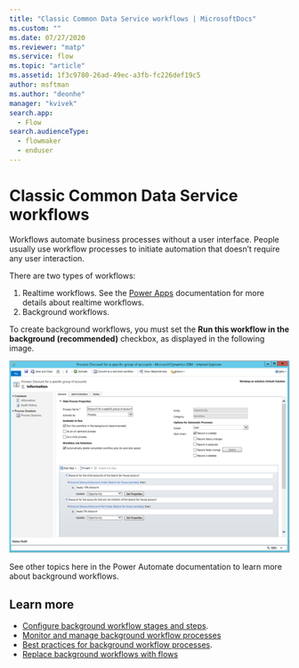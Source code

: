 ```yaml
---
title: "Classic Common Data Service workflows | MicrosoftDocs"
ms.custom: ""
ms.date: 07/27/2020
ms.reviewer: "matp"
ms.service: flow
ms.topic: "article"
ms.assetid: 1f3c9780-26ad-49ec-a3fb-fc226def19c5
author: msftman
ms.author: "deonhe"
manager: "kvivek"
search.app: 
  - Flow
search.audienceType: 
  - flowmaker
  - enduser
---
```

# Classic Common Data Service workflows 

Workflows automate business processes without a user interface. People usually use workflow processes to initiate automation that doesn’t require any user interaction.

There are two types of workflows:
1. Realtime workflows. See the [Power Apps](https://docs.microsoft.com/powerapps/maker/common-data-service/data-platform-intro) documentation for more details about realtime workflows.
1. Background workflows. 


To create background workflows, you must set the **Run this workflow in the background (recommended)** checkbox, as displayed in the following image.

![Workflow process with Under&#47;Not Under operators](media/wfp-under-not-under.PNG "Workflow process with Under/Not Under operators")

See other topics here in the Power Automate documentation to learn more about background workflows.

## Learn more


- [Configure background workflow stages and steps](configure-workflow-steps.md).
- [Monitor and manage background workflow processes](monitor-manage-processes.md)
- [Best practices for background workflow processes](best-practices-workflow-processes.md).
- [Replace background workflows with flows](replace-workflows-with-flows.md)





